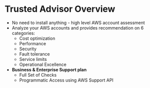 # Trusted Advisor Overview

- No need to install anything - high level AWS account assessment
- Analyze your AWS accounts and provides recommendation on 6 categories:
    - Cost optimization
    - Performance
    - Security
    - Fault tolerance
    - Service limits
    - Operational Excellence
- **Business & Enterprise Support plan**
    - Full Set of Checks
    - Programmatic Access using AWS Support API